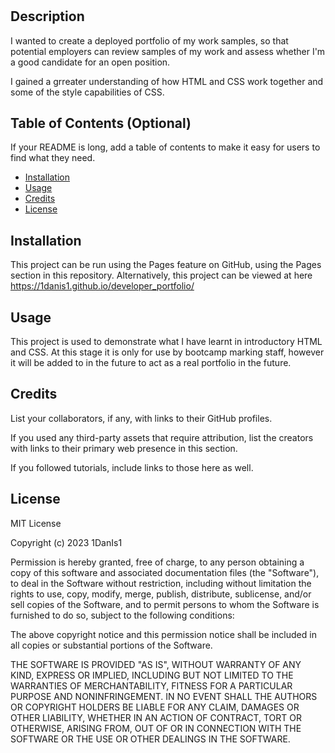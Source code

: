 # <Developer Portfolio>

## Description

I wanted to create a deployed portfolio of my work samples,
so that potential employers can review samples of my work and 
assess whether I'm a good candidate for an open position.

I gained a grreater understanding of how HTML and CSS work together and some of the style
capabilities of CSS.


## Table of Contents (Optional)

If your README is long, add a table of contents to make it easy for users to find what they need.

- [Installation](#installation)
- [Usage](#usage)
- [Credits](#credits)
- [License](#license)

## Installation

This project can be run using the Pages feature on GitHub, using the Pages section in this repository. 
Alternatively, this project can be viewed at here https://1danis1.github.io/developer_portfolio/

## Usage

This project is used to demonstrate what I have learnt in introductory HTML and CSS. At this stage it is only for use by bootcamp marking staff, however it will be added to in the future to act as a real portfolio in the future.

## Credits

List your collaborators, if any, with links to their GitHub profiles.

If you used any third-party assets that require attribution, list the creators with links to their primary web presence in this section.

If you followed tutorials, include links to those here as well.

## License

MIT License

Copyright (c) 2023 1DanIs1

Permission is hereby granted, free of charge, to any person obtaining a copy
of this software and associated documentation files (the "Software"), to deal
in the Software without restriction, including without limitation the rights
to use, copy, modify, merge, publish, distribute, sublicense, and/or sell
copies of the Software, and to permit persons to whom the Software is
furnished to do so, subject to the following conditions:

The above copyright notice and this permission notice shall be included in all
copies or substantial portions of the Software.

THE SOFTWARE IS PROVIDED "AS IS", WITHOUT WARRANTY OF ANY KIND, EXPRESS OR
IMPLIED, INCLUDING BUT NOT LIMITED TO THE WARRANTIES OF MERCHANTABILITY,
FITNESS FOR A PARTICULAR PURPOSE AND NONINFRINGEMENT. IN NO EVENT SHALL THE
AUTHORS OR COPYRIGHT HOLDERS BE LIABLE FOR ANY CLAIM, DAMAGES OR OTHER
LIABILITY, WHETHER IN AN ACTION OF CONTRACT, TORT OR OTHERWISE, ARISING FROM,
OUT OF OR IN CONNECTION WITH THE SOFTWARE OR THE USE OR OTHER DEALINGS IN THE
SOFTWARE.


